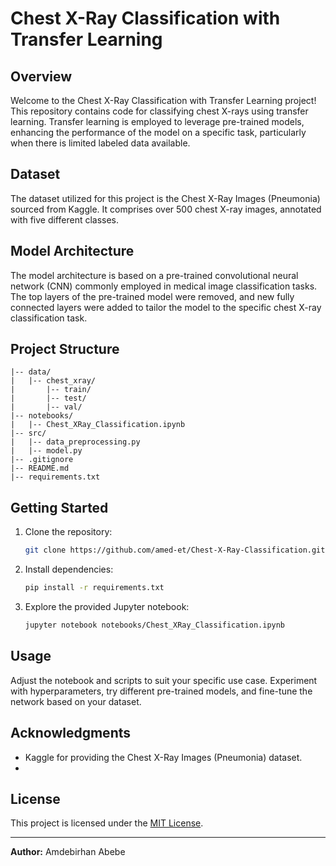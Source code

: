 # Chest X-Ray Classification with Transfer Learning



## Overview

Welcome to the Chest X-Ray Classification with Transfer Learning project! This repository contains code for classifying chest X-rays using transfer learning. Transfer learning is employed to leverage pre-trained models, enhancing the performance of the model on a specific task, particularly when there is limited labeled data available.

## Dataset

The dataset utilized for this project is the Chest X-Ray Images (Pneumonia) sourced from Kaggle. It comprises over 500 chest X-ray images, annotated with five different classes.

## Model Architecture

The model architecture is based on a pre-trained convolutional neural network (CNN) commonly employed in medical image classification tasks. The top layers of the pre-trained model were removed, and new fully connected layers were added to tailor the model to the specific chest X-ray classification task.

## Project Structure

```
|-- data/
|   |-- chest_xray/
|       |-- train/
|       |-- test/
|       |-- val/
|-- notebooks/
|   |-- Chest_XRay_Classification.ipynb
|-- src/
|   |-- data_preprocessing.py
|   |-- model.py
|-- .gitignore
|-- README.md
|-- requirements.txt
```

## Getting Started

1. Clone the repository:

   ```bash
   git clone https://github.com/amed-et/Chest-X-Ray-Classification.git
   ```

2. Install dependencies:

   ```bash
   pip install -r requirements.txt
   ```

3. Explore the provided Jupyter notebook:

   ```bash
   jupyter notebook notebooks/Chest_XRay_Classification.ipynb
   ```

## Usage

Adjust the notebook and scripts to suit your specific use case. Experiment with hyperparameters, try different pre-trained models, and fine-tune the network based on your dataset.

## Acknowledgments

- Kaggle for providing the Chest X-Ray Images (Pneumonia) dataset.
- 

## License

This project is licensed under the [MIT License](LICENSE).
 
---

**Author:** Amdebirhan Abebe
